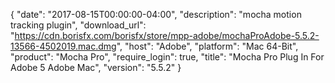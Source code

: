 {
   "date": "2017-08-15T00:00:00-04:00",
   "description": "mocha motion tracking plugin",
   "download_url": "https://cdn.borisfx.com/borisfx/store/mpp-adobe/mochaProAdobe-5.5.2-13566-4502019.mac.dmg",
   "host": "Adobe",
   "platform": "Mac 64-Bit",
   "product": "Mocha Pro",
   "require_login": true,
   "title": "Mocha Pro Plug In For Adobe 5 Adobe Mac",
   "version": "5.5.2"
}

